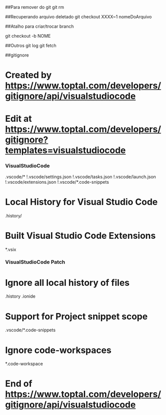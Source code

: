 ##Para remover do git
git rm

##Recuperando arquivo deletado
git checkout XXXX~1 nomeDoArquivo

##Atalho para criar/trocar branch

git checkout -b NOME

##Outros
git log
git fetch

##gitignore


# Created by https://www.toptal.com/developers/gitignore/api/visualstudiocode
# Edit at https://www.toptal.com/developers/gitignore?templates=visualstudiocode

### VisualStudioCode ###
.vscode/*
!.vscode/settings.json
!.vscode/tasks.json
!.vscode/launch.json
!.vscode/extensions.json
!.vscode/*.code-snippets

# Local History for Visual Studio Code
.history/

# Built Visual Studio Code Extensions
*.vsix

### VisualStudioCode Patch ###
# Ignore all local history of files
.history
.ionide

# Support for Project snippet scope
.vscode/*.code-snippets

# Ignore code-workspaces
*.code-workspace

# End of https://www.toptal.com/developers/gitignore/api/visualstudiocode
